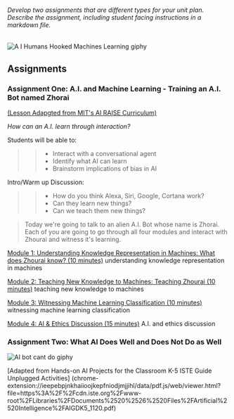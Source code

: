 
###### Develop two assignments that are different types for your unit plan. Describe the assignment, including student facing instructions in a markdown file. 
![A I Humans Hooked Machines Learning giphy](https://user-images.githubusercontent.com/17364335/196319851-ebce862f-4632-4744-9538-e42f157c8545.gif)

## Assignments 

### Assignment One: A.I. and Machine Learning - Training an A.I. Bot named Zhorai 
[(Lesson Adapgted from MIT's AI RAISE Curriculum)](https://raise.mit.edu/resources.html)

*How can an A.I. learn through interaction?*

Students will be able to:
>> - Interact with a conversational agent
>> - Identify what AI can learn
>> - Brainstorm implications of bias in AI

Intro/Warm up Discussion: 
>> - How do you think Alexa, Siri, Google, Cortana work? 
>> - Can they learn new things? 
>> - Can we teach them new things? 

>Today we're going to talk to an alien A.I. Bot whose name is Zhorai. Each of you are going to go through all four modules and interact with Zhourai and witness it's learning.

[Module 1: Understanding Knowledge Representation in Machines: What does Zhourai know? (10 minutes)](https://zhorai.readyai.org/intro)
understanding knowledge representation in machines

[Module 2: Teaching New Knowledge to Machines: Teaching Zhourai (10 minutes)](https://zhorai.readyai.org/activity-2)
teaching new knowledge to machines

[Module 3: Witnessing Machine Learning Classification (10 minutes)](https://zhorai.readyai.org/activity-3)
witnessing machine learning classification

[Module 4: AI & Ethics Discussion (15 minutes)](https://zhorai.readyai.org/activity-4)
A.I. and ethics discussion

### Assignment Two: What AI Does Well and Does Not Do as Well 

![AI bot cant do giphy](https://user-images.githubusercontent.com/17364335/196516784-9702eb62-be30-439b-957a-52cb1c43460f.gif)


[Adapted from Hands-on AI Projects for the Classroom K-5 ISTE Guide Unplugged Activities] (chrome-extension://ieepebpjnkhaiioojkepfniodjmjjihl/data/pdf.js/web/viewer.html?file=https%3A%2F%2Fcdn.iste.org%2Fwww-root%2FLibraries%2FDocuments%2520%2526%2520Files%2FArtificial%2520Intelligence%2FAIGDK5_1120.pdf)
 
